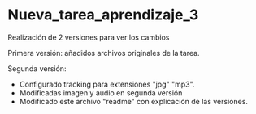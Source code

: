 # Nueva_tarea_aprendizaje_3
 Realización de 2 versiones para ver los cambios

Primera versión: añadidos archivos originales de la tarea.

Segunda versión:
- Configurado tracking para extensiones "jpg" "mp3".
- Modificadas imagen y audio en segunda versión
- Modificado este archivo "readme" con explicación de las versiones.
